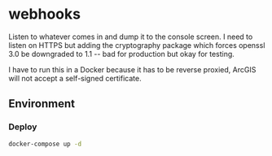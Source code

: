 # webhooks

Listen to whatever comes in and dump it to the console screen.
I need to listen on HTTPS but adding the cryptography
package which forces openssl 3.0 be downgraded to 1.1 -- 
bad for production but okay for testing.

I have to run this in a Docker because it has to be reverse proxied, ArcGIS will not accept a self-signed certificate.

## Environment


### Deploy

```bash
docker-compose up -d
```


